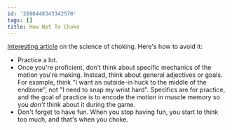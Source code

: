 ```yaml
---
id: '2686448343342570'
tags: []
title: How Not To Choke
---
```


[Interesting article](http://www.newyorker.com/online/blogs/frontal-cortex/2012/06/the-new-neuroscience-of-choking.html) on the science of choking. Here's how to avoid it: 

- Practice a lot.
- Once you're proficient, don't think about specific mechanics of the motion you're making. Instead, think about general adjectives or goals. For example, think "I want an outside-in huck to the middle of the endzone", not "I need to snap my wrist hard". Specifics are for practice, and the goal of practice is to encode the motion in muscle memory so you *don't* think about it during the game.
- Don't forget to have fun. When you stop having fun, you start to think too much, and that's when you choke.
